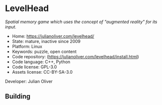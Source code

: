 # LevelHead

_Spatial memory game which uses the concept of "augmented reality" for its input._

- Home: https://julianoliver.com/levelhead/
- State: mature, inactive since 2009
- Platform: Linux
- Keywords: puzzle, open content
- Code repository: (https://julianoliver.com/levelhead/install.html)
- Code language: C++, Python
- Code license: GPL-3.0
- Assets license: CC-BY-SA-3.0

Developer: Julian Oliver

## Building
